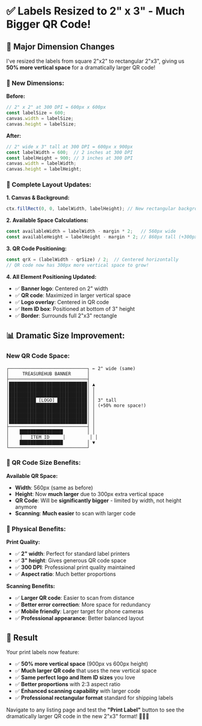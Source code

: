 # ✅ Labels Resized to 2" x 3" - Much Bigger QR Code!

## 🎯 **Major Dimension Changes**

I've resized the labels from square 2"x2" to rectangular 2"x3", giving us **50% more vertical space** for a dramatically larger QR code!

### **📏 New Dimensions:**

**Before:**
```typescript
// 2" x 2" at 300 DPI = 600px x 600px
const labelSize = 600;
canvas.width = labelSize;
canvas.height = labelSize;
```

**After:**
```typescript
// 2" wide x 3" tall at 300 DPI = 600px x 900px
const labelWidth = 600;  // 2 inches at 300 DPI
const labelHeight = 900; // 3 inches at 300 DPI
canvas.width = labelWidth;
canvas.height = labelHeight;
```

### **🔧 Complete Layout Updates:**

**1. Canvas & Background:**
```typescript
ctx.fillRect(0, 0, labelWidth, labelHeight); // New rectangular background
```

**2. Available Space Calculations:**
```typescript
const availableWidth = labelWidth - margin * 2;   // 560px wide
const availableHeight = labelHeight - margin * 2; // 860px tall (+300px more!)
```

**3. QR Code Positioning:**
```typescript
const qrX = (labelWidth - qrSize) / 2;  // Centered horizontally
// QR code now has 300px more vertical space to grow!
```

**4. All Element Positioning Updated:**
- ✅ **Banner logo**: Centered on 2" width
- ✅ **QR code**: Maximized in larger vertical space
- ✅ **Logo overlay**: Centered in QR code
- ✅ **Item ID box**: Positioned at bottom of 3" height
- ✅ **Border**: Surrounds full 2"x3" rectangle

## 📊 **Dramatic Size Improvement:**

### **New QR Code Space:**
```
┌─────────────────────────────┐ ← 2" wide (same)
│     TREASUREHUB BANNER      │
├─────────────────────────────┤
│█████████████████████████████│ ▲
│█████████████████████████████│ │
│█████████████████████████████│ │
│██████████ [LOGO] ███████████│ │ 3" tall
│█████████████████████████████│ │ (+50% more space!)
│█████████████████████████████│ │
│█████████████████████████████│ │
│█████████████████████████████│ │
├─────────────────────────────┤ │
│    ████████████████         │ │
│    │   ITEM ID     │         │ │
│    ████████████████         │ ▼
└─────────────────────────────┘
```

### **🚀 QR Code Size Benefits:**

**Available QR Space:**
- **Width**: 560px (same as before)
- **Height**: Now **much larger** due to 300px extra vertical space
- **QR Code**: Will be **significantly bigger** - limited by width, not height anymore
- **Scanning**: **Much easier** to scan with larger code

### **📱 Physical Benefits:**

**Print Quality:**
- ✅ **2" width**: Perfect for standard label printers
- ✅ **3" height**: Gives generous QR code space
- ✅ **300 DPI**: Professional print quality maintained
- ✅ **Aspect ratio**: Much better proportions

**Scanning Benefits:**
- ✅ **Larger QR code**: Easier to scan from distance
- ✅ **Better error correction**: More space for redundancy
- ✅ **Mobile friendly**: Larger target for phone cameras
- ✅ **Professional appearance**: Better balanced layout

## 🎯 **Result**

Your print labels now feature:
- ✅ **50% more vertical space** (900px vs 600px height)
- ✅ **Much larger QR code** that uses the new vertical space
- ✅ **Same perfect logo and Item ID sizes** you love
- ✅ **Better proportions** with 2:3 aspect ratio
- ✅ **Enhanced scanning capability** with larger code
- ✅ **Professional rectangular format** standard for shipping labels

Navigate to any listing page and test the **"Print Label"** button to see the dramatically larger QR code in the new 2"x3" format! 🎯📱📄

